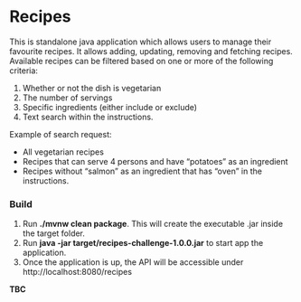 # Recipes

This is standalone java application which allows users to manage their favourite recipes.
It allows adding, updating, removing and fetching recipes.
Available recipes can be filtered based on one or more of the following criteria:

1. Whether or not the dish is vegetarian
2. The number of servings
3. Specific ingredients (either include or exclude)
4. Text search within the instructions.

Example of search request:

* All vegetarian recipes
* Recipes that can serve 4 persons and have “potatoes” as an ingredient
* Recipes without “salmon” as an ingredient that has “oven” in the instructions.

### Build

1. Run **./mvnw clean package**. This will create the executable .jar inside the target folder.
2. Run **java -jar target/recipes-challenge-1.0.0.jar** to start app the application.
3. Once the application is up, the API will be accessible under http://localhost:8080/recipes

**TBC**